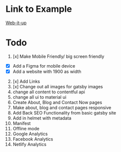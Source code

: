 # Link to Example 

[Web-it-up](web-it-up.netlify.com)

# Todo

1. [x] Make Mobile Friendly/ big screen friendly

- [x] Add a Figma for mobile device
- [x] Add a website with 1900 as width

2. [x] Add Links
3. [x] Change out all images for gatsby images
4. change all content to contentful api
5. change all ui to material ui
6. Create About, Blog and Contact Now pages
7. Make about, blog and contact pages responsive
8. Add Back SEO Functionality from basic gatsby site
9. Add in helmet with metadata
10. Manifest
11. Offline mode
12. Google Analytics
13. Facebook Analytics
14. Netlify Analytics
